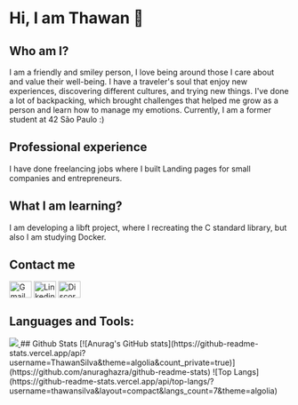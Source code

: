# Hi, I am Thawan 👋
## Who am I?
I am a friendly and smiley person, I love being around those I care about and value their well-being. I have a traveler's soul that enjoy new experiences, discovering different cultures, and trying new things. I've done a lot of backpacking, which brought challenges that helped me grow as a person and learn how to manage my emotions.
Currently, I am a former student at 42 São Paulo :)

## Professional experience
I have done freelancing jobs where I built Landing pages for small companies and entrepreneurs.

## What I am learning?
I am developing a libft project, where I recreating the C standard library, but also I am studying Docker.

## Contact me
<a href="https://twnpsilva@gmail.com" target="blank"><img align="center" src="https://img.icons8.com/color/344/gmail-new.png" alt="Gmail icon linking to my email" height="30" width="40" /></a>
<a href="https://www.linkedin.com/in/thawansilva/" target="blank"><img align="center" src="https://raw.githubusercontent.com/rahuldkjain/github-profile-readme-generator/master/src/images/icons/Social/linked-in-alt.svg" alt="Linkedin icon linking to my account" height="30" width="40" /></a>
<a href="https://www.discord.com/users/1017894352187555901" target="blank"><img align="center" src="https://raw.githubusercontent.com/rahuldkjain/github-profile-readme-generator/refs/heads/master/src/images/icons/Social/discord.svg" alt="Discord icon linking to my account" height="30" width="40" /></a>

## Languages and Tools:
  <a href="https://skillicons.dev">
    <img src="https://skillicons.dev/icons?i=javascript,c,py,typescript,html,css,react,java,tailwind,django,sqlite,vim,linux,git,vite,figma" />
  </a>
## Github Stats
[![Anurag's GitHub stats](https://github-readme-stats.vercel.app/api?username=ThawanSilva&theme=algolia&count_private=true)](https://github.com/anuraghazra/github-readme-stats)
![Top Langs](https://github-readme-stats.vercel.app/api/top-langs/?username=thawansilva&layout=compact&langs_count=7&theme=algolia)
